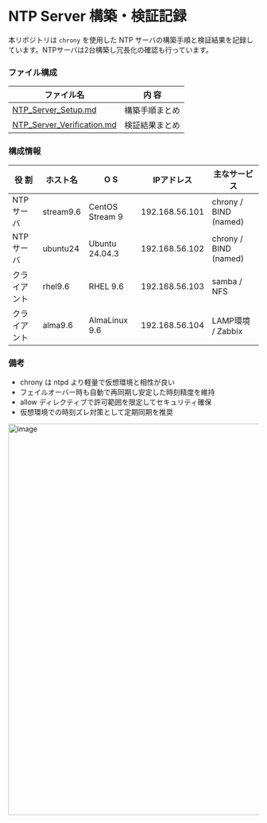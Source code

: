 # NTP Server 構築・検証記録 
本リポジトリは `chrony` を使用した NTP サーバの構築手順と検証結果を記録しています。NTPサーバは2台構築し冗長化の確認も行っています。

### ファイル構成
| ファイル名 | 内 容 |
|-------------|------|
| [NTP_Server_Setup.md](./NTP_Server_Setup.md) | 構築手順まとめ |
| [NTP_Server_Verification.md](./NTP_Server_Verification.md) | 検証結果まとめ |

### 構成情報  
| 役 割 | ホスト名 | O S | IPアドレス | 主なサービス |  
|------|-----------|----|-------------|---------------|  
| NTPサーバ | stream9.6 | CentOS Stream 9 | 192.168.56.101 | chrony / BIND (named) |  
| NTPサーバ | ubuntu24 | Ubuntu 24.04.3 | 192.168.56.102 | chrony / BIND (named) |  
| クライアント | rhel9.6 | RHEL 9.6 | 192.168.56.103 | samba / NFS |  
| クライアント | alma9.6 | AlmaLinux 9.6 | 192.168.56.104 | LAMP環境 / Zabbix | 

### 備考
- chrony は ntpd より軽量で仮想環境と相性が良い  
- フェイルオーバー時も自動で再同期し安定した時刻精度を維持  
- allow ディレクティブで許可範囲を限定してセキュリティ確保  
- 仮想環境での時刻ズレ対策として定期同期を推奨

 <img width="1491" height="787" alt="image" src="https://github.com/user-attachments/assets/4a59029c-80f7-42ba-9291-f9ee942e69bb" />
